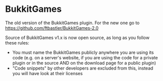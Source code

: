 BukkitGames
===========

The old version of the BukkitGames plugin. For the new one go to https://github.com/ftbastler/BukkitGames-2.0

Source of BukkitGames v1.x is now open source, as long as you follow these rules:
- You must name the BukkitGames publicly anywhere you are using its code (e.g. on a server's website, if you are using the code for a private plugin or in the source AND on the download page for a public plugin)
- "Code snippets" by other developers are excluded from this, instead you will have look at their licenses
